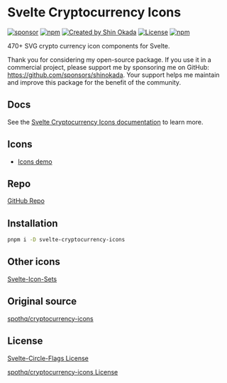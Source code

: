 # Svelte Cryptocurrency Icons

<div class="flex gap-2 my-8">
<a href="https://github.com/sponsors/shinokada" target="_blank"><img src="https://img.shields.io/static/v1?label=Sponsor&message=%E2%9D%A4&logo=GitHub&color=%23fe8e86" alt="sponsor"></a>
<a href="https://www.npmjs.com/package/svelte-cryptocurrency-icons" rel="nofollow" target="_blank"><img src="https://img.shields.io/npm/v/svelte-cryptocurrency-icons" alt="npm"></a>
<a href="https://twitter.com/shinokada" rel="nofollow" target="_blank"><img src="https://img.shields.io/badge/created%20by-@shinokada-4BBAAB.svg" alt="Created by Shin Okada"></a>
<a href="https://opensource.org/licenses/MIT" rel="nofollow" target="_blank"><img src="https://img.shields.io/github/license/shinokada/svelte-cryptocurrency-icons" alt="License"></a>
<a href="https://www.npmjs.com/package/svelte-cryptocurrency-icons" rel="nofollow" target="_blank"><img src="https://img.shields.io/npm/dw/svelte-cryptocurrency-icons.svg" alt="npm"></a>
</div>

470+ SVG crypto currency icon components for Svelte.

Thank you for considering my open-source package. If you use it in a commercial project, please support me by sponsoring me on GitHub: https://github.com/sponsors/shinokada. Your support helps me maintain and improve this package for the benefit of the community.

## Docs

See the [Svelte Cryptocurrency Icons documentation](https://svelte-cryptocurrency-icons.codewithshin.com/) to learn more.

## Icons

- [Icons demo](https://svelte-cryptocurrency-icons.codewithshin.com/icons)

## Repo

[GitHub Repo](https://github.com/shinokada/svelte-cryptocurrency-icons)

## Installation

```sh
pnpm i -D svelte-cryptocurrency-icons
```

## Other icons

[Svelte-Icon-Sets](https://svelte-svg-icons.codewithshin.com/)

## Original source

[spothq/cryptocurrency-icons](https://github.com/spothq/cryptocurrency-icons)

## License

[Svelte-Circle-Flags License](https://github.com/shinokada/svelte-cryptocurrency-icons/LICENSE)

[spothq/cryptocurrency-icons License](https://github.com/spothq/cryptocurrency-icons/blob/master/LICENSE.md)